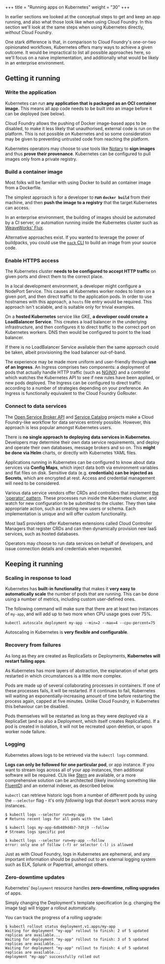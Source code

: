 +++
title = "Running apps on Kubernetes"
weight = "30"
+++

In earlier sections we looked at the conceptual steps to get and keep an app running, and also what those look like when using Cloud Foundry. In this section we'll look at the same steps when using Kubernetes directly, _without_ Cloud Foundry.

One stark difference is that, in comparison to Cloud Foundry's one-or-two opinionated workflows, Kubernetes offers many ways to achieve a given outcome. It would be impractical to list all possible approaches here, so we'll focus on a naive implementation, and additionally what would be likely in an enterprise environment.

## Getting it running

### Write the application

Kubernetes can run **any application that is packaged as an OCI container image**. This means all app code needs to be built into an image before it can be deployed (see below).

Cloud Foundry allows the pushing of Docker image-based apps to be disabled, to make it less likely that unauthorised, external code is run on the platform. This is not possible on Kubernetes and so some consideration may be given to preventing untrusted code from reaching the platform.

Kubernetes operators may choose to use tools like [Notary](https://github.com/theupdateframework/notary) to **sign images** and thus **prove their provenance**. Kubernetes can be configured to pull images only from a private registry.

### Build a container image

Most folks will be familiar with using Docker to build an container image from a Dockerfile.

The simplest approach is for a developer to **run `docker build`** from their machine, and then **push the image to a registry** that the target Kubernetes can access.

In an enterprise environment, the building of images should be automated by a CI server, or automation running inside the Kubernetes cluster such as [WeaveWorks' Flux](https://www.weave.works/oss/flux/).

Alternative approaches exist. If you wanted to leverage the power of buildpacks, you could use the [`pack` CLI](https://github.com/buildpacks/pack) to build an image from your source code.

### Enable HTTPS access

The Kubernetes cluster **needs to be configured to accept HTTP traffic** on given ports and direct them to the correct place.

In a local development environment, a developer might configure a NodePort Service. This causes all Kubernetes worker nodes to listen on a given port, and then direct traffic to the application pods. In order to use hostnames with this approach, a `hosts` file entry would be required. This approach isn't scalable, and is suitable only for trivial examples.

On a **hosted Kubernetes** service like GKE, **a developer could create a LoadBalancer Service**. This creates a load balancer in the underlying infrastructure, and then configures it to direct traffic to the correct port on Kubernetes workers. DNS then would be configured to point to the load balancer.

If there is no LoadBalancer Service available then the same approach could be taken, albeit provisioning the load balancer out-of-band.

The experience may be made more uniform and user-friendly through **use of an Ingress**. An Ingress comprises two components: a deployment of pods that actually handle HTTP traffic (such as [NGiNX](https://github.com/kubernetes/ingress-nginx)) and a controller which watches the Kubernetes API to see if new rules have been applied, or new pods deployed. The Ingress can be configured to direct traffic according to a number of strategies depending on your preference. An Ingress is functionally equivalent to the Cloud Foundry GoRouter.

### Connect to data services

The [Open Service Broker API](https://www.openservicebrokerapi.org/) and [Service Catalog](https://kubernetes.io/docs/concepts/extend-kubernetes/service-catalog/) projects make a Cloud Foundry-like workflow for data services entirely possible. However, this approach is less popular amongst Kubernetes users.

There is **no single approach to deploying data services in Kubernetes**. Developers may determine their own data service requirements, and deploy and operate their own databases, message brokers and so on. This **might be done via Helm** charts, or directly with Kubernetes YAML files.

Applications running in Kubernetes can be configured to know about data services via **Config Maps**, which inject data both via environment variables and flat files on disk. Sensitive data (e.g. **credentials) can be injected as Secrets**, which are encrypted at rest. Access and credential management will need to be considered.

Various data service vendors offer CRDs and controllers that implement [the 'operator' pattern](https://kubernetes.io/docs/concepts/extend-kubernetes/operator/). These processes run inside the Kubernetes cluster, and watch for new configuration to be submitted to the cluster. They then take appropriate action, such as creating new users or schema. Each implementation is unique and will offer custom functionality.

Most IaaS providers offer Kubernetes extensions called Cloud Controller Managers that register CRDs and can then dynamically provision new IaaS services, such as hosted databases.

Operators may choose to run data services on behalf of developers, and issue connection details and credentials when requested.

## Keeping it running

### Scaling in response to load

Kubernetes has **built-in functionality** that makes it **very easy to automatically scale** the number of pods that are running. This can be done using a number of metrics, including custom user-defined ones.

The following command will make sure that there are at least two instances of `my-app`, and will add up to two more when CPU usage goes over 75%.

```terminal
kubectl autoscale deployment my-app --min=2 --max=4 --cpu-percent=75
```

Autoscaling in Kubernetes is **very flexible and configurable**.

### Recovery from failures

As long as they are created as ReplicaSets or Deployments, **Kubernetes will restart failing apps**.

As Kubernetes has more layers of abstraction, the explanation of what gets restarted in which circumstances is a little more complex.

Pods are made up of several collaborating processes in containers. If one of these processes fails, it will be restarted. If it continues to fail, Kubernetes will waiting an exponentially-increasing amount of time before restarting the process again, capped at five minutes. Unlike Cloud Foundry, in Kubernetes this behaviour can be disabled.

Pods themselves will be restarted as long as they were deployed via a ReplicaSet (and so also a Deployment, which itself creates ReplicaSets). If a pod is created in isolation, it will not be recreated upon deletion, or upon worker node failure.

### Logging

Kubernetes allows logs to be retrieved via the `kubectl logs` command.

**Logs can only be followed for one particular pod**, or app instance. If you want to stream logs across all of your app instances, then additional software will be required. CLIs like [Stern](https://github.com/wercker/stern) are available, or a more comprehensive solution can be architected (likely involving something like [FluentD](https://www.fluentd.org/)) and an external indexer, as described below.

`kubectl` can retrieve historic logs from a number of different pods by using the `--selector` flag - it's only _following_ logs that doesn't work across many instances.

```terminal
$ kubectl logs --selector run=my-app
# Returns recent logs for all pods with the label

$ kubectl logs my-app-6db489d4b7-7dtj9 --follow
# Streams logs specific pod

$ kubectl logs --selector run=my-app --follow
error: only one of follow (-f) or selector (-l) is allowed
```

Just as with Cloud Foundry, logs in Kubernetes are ephemeral, and any important information should be pushed out to an external logging system such as ELK, Splunk or Papertrail, amongst others.

### Zero-downtime updates

Kubernetes' `Deployment` resource handles **zero-downtime, rolling upgrades** of apps.

Simply changing the Deployment's template specification (e.g. changing the image tag) will trigger a rollout automatically.

You can track the progress of a rolling upgrade:

```terminal
$ kubectl rollout status deployment.v1.apps/my-app
Waiting for deployment "my-app" rollout to finish: 2 of 5 updated replicas are available...
Waiting for deployment "my-app" rollout to finish: 3 of 5 updated replicas are available...
Waiting for deployment "my-app" rollout to finish: 4 of 5 updated replicas are available...
deployment "my-app" successfully rolled out
```
